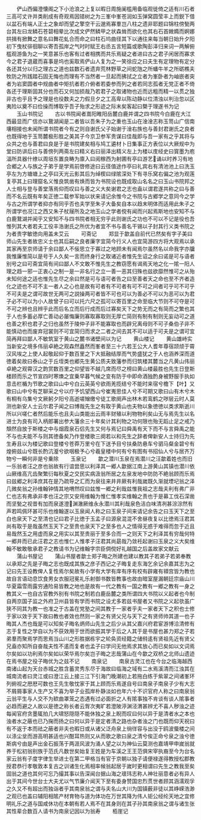 <!-- { "loadSidebar": true } -->
　　俨山西偏澄懐阁之下小沧浪之上复以暇日周施阑槛用备临观徙倚之适有川石者三高可丈许并类削成有奇观焉因错树之为三峯中峯苍润如玉弹窝圆莹丰上而鋭下借以盆石有端人正士之象却而望之擎空干云邈焉寡羣岂八柱之遗非耶题曰锦柱傍甃两台其左曰龙鳞石苍碧相晕比次成文俨然鳞甲之状森耸而欲化也其右石首媺嫷而婀娜拱揖有掀舞之意名曰舞花虬合而命之曰柱石坞曲径其下以通往来每当朝日始升夕阳初下曳杖徘徊聊以寄吾孤岸之气时时赋王右丞五言短篇或歌陶彭泽归来词一两解俯槛观游鱼为之一笑意甚乐也客有过者相携而共乐焉疑之者进曰古之君子闲居而寡求今之君子退蔵而喜事是坞也奚取焉俨山人复为之一笑徐应之曰夫生有定理物有定分各还其分以归之理古之道也兹数石者遗弃荒林野草之间蛇虺之所蟠牛羊之所砺樵夫牧防之所践踏石固无悔也而理有不当然者一旦起而拂拭之立者为峯卧者为岫嵌者突者为岩窦圆者中规曲者中矩抗者若介俯者若委参而列之者若同志孤者无党正者不倚各还于理斯固其分也而石又何加损哉乃若君子之取诸物也近而远粗而精一以贯之独非古也乎且予之理是也役数夫之力假旦夕之工高卑以陈动静以位清浊以判治忽以区夷险以奠不曰俭操而博取乎吾子殆求之形迹之际末矣客起曰槩于理遂书为记
　　玉山书院记
　　古以书院闻者嵩阳睢阳岳麓白鹿并谓之四书院今白鹿在大江西最显而广信亦以鵞湖闻是二者皆以吾朱子为之重也玉山在淦淦志称玉笥山广信南壤相接也未闻所谓书院者今有之则自谢氏父子始谢于淦右族也与善封君谢氏之良者也既得地于玉笥麓极形胜之美其子今京卫参军贵谋曰佳哉即与吾一家有之乎其将与众共之也与善君曰良是于是书院建矣相与鸠工遴材卜日集事正方表位以大厥规中为堂曰防讲后曰与善傍列两斋左曰精义右曰丽泽出精义左上为楼以庋经史曰寳墨为庖湢所具器什缭以周垣东置良畴为廪入曰阅稼西为射圃有亭曰游艺诵以时养习有地合郷之人与族之子弟于是学焉前啓修途曰云径值途作亭曰礼宾右有清池池上曰洗玉亭左为方塘塘上之亭曰天光云影其后为绰楔曰绿隂深处下有寻乐窝右偏之池为观莲复亭其上曰理窟名义惟良筑凿有焕而皆为书院设也既成取山名名之曰玉山书院邦之人士相与登与善堂落焉仰而叹曰与善之义大矣谢君之志也盍以谓君遂共称之曰与善而不名云既有年矣正徳二载参军始以状来请记余惟今之书院与古郷学之意同今之学与古之所谓学者抑亦有同乎否也夫学至朱子大备矣自本以趋末明体而适用此朱子之所谓学也况江之西又朱子杖屦所及之地玉山之学者傥有闻而兴起焉斯地也安知不与白鹿鵞湖并闻乎又安知不与四书院者相无穷乎此则谢氏之功也不可以不记是役也吾惟列其大者若夫工役丰浩谢氏之所优为者宜不书与善名干锡以子封其行义类书院之为者贵字敏徳向用盖未艾云
　　可斋记
　　郑显于歙盖自前代已然矣有字子美曰师山先生者故忠义士也其后嗣之良者廉字宜简今行义人也宜简游四方将大观焉以承其家再至京师请于余曰鄙人不佞思立于寡过之地顾未有闻焉尔虽然名以命我字亦牖我惟廉惟简以是号于人久矣一言而终身行之取诸近者惟先生诏之余曰诺是可与语者别号之曰可斋宜简有间曰鄙人不文敢不惟先生之教窃愿有谒焉天地之化一隂一阳人理之趋一邪一正衷心之制一是一非名行之立一善一恶其归殊也兹欲靡然惟可之从殆未知何途之适也惟先生尽之余曰然是可与语可者告之曰至善者天之命也至不齐者造化之迹也不可不主一者人之心也是故有可者有不可者有可不可之间者可乎可不可乎不可夫是之谓可故世无两可之説操两可者皆不可也可以为善必不可以为恶可以为君子必不可以为小人故曾子曰可以托六尺之孤可以寄百里之命至临大节则不可夺是可不可之辨也且辨乎此而后名立而后行成而后过寡矣天下之势无而之有简而之繁也其于人也多蓄必厚亡善动必屡悔廉则寡取寡取则无厚亡简则有制有制则无妄动可之道也善之积也君子之归也虽然于陵仲子非不能寡取也而辟兄离母则不可子桑伯子非不能慎动也而废弃冠裳则不可宜简归而求之二者之间去其不可以适于可夫是之谓可宜简再拜曰鄙人不敏筑室于黄山之麓书诸壁间以为记
　　黄山楼记
　　黄山雄峙实当新安之境多伟丽卓絶之观森然矗然而峯者至三十六若王公大人耆年尊宿颉颃于霄汉风埃之上使人起敬起仰于数百里之下大抵融结厚而气势盛犹之于人也涵养深而道徳着矣故曰泰山之于丘垤类也郷先生黄公质夫致藩参而归筑楼其麓当之凡黄山伟丽卓絶之观霄汉之韵赏数百里之仰望皆不越几席而尽之榜曰黄山楼最胜也先生日登斯楼顾而乐之节宣四时寒燠之宜乗早暮气候之变有防于中即命酒独酌身被野服手执如意击栏楯为节歌之歌曰山中兮白云英英兮欲雨羌揽结兮不能时来宿兮檐下【叶】又歌曰山中兮有芝聊采之兮以疗予饥望西山兮崔嵬思佳人兮不可期又歌曰山有木兮木有桐有乌集兮文厥躬夕阳兮高逝嗟矰缴兮徒工歌阕声出林木若鸾鹤之哕层云时人莫测也新安人士云尔君子闻之曰博哉先生之有取于黄山也夫物以象徳徳以类求斯逝川所以兴嗟仁者然后能乐也且夫山类能出云雨丰财殖以利物物利矣山无与焉先生以名进士为良有司入柄郎署出参大藩余三十年矣计其利物之功何限也殆无蹈止足之戒乃頽然自放于斯楼之中与烟霞泉石侣先生又何与焉记曰舜禹有天下而不与言舜禹之能不与也夫能不与则其徳备矣乃作登楼歌三阕若以和先生之辞者俾新安人士持归为先生寿且以为楼记歌曰登楼兮苍莽万里兮在下送予目兮扶桑防悬车兮驷马粲金碧兮有煌俯兹山兮既长酌沆瀣兮欲咽极予心兮羲皇楼中何有兮有图有书招仙人兮与居齐万物兮一瞬何非是兮乗除
　　玉泉记
　　歙之潜川玉泉在焉潜川之汪歙着姓也而旧一乐翁者汪之彦也翁故有行谊尝思以利泽其一郷人歙据江南上游黄山其镇也潜川依山厥维高亢齿聚繁衍每秋夏之交民实病汲翁所居之左泉发地中防防不絶翁顾而乐焉曰兹郷之利泽庶其在是乃疏导之汇而为泉往来井井厥有利哉嵗既久渐就堙圮翁之泽几微矣翁之孙维翰钟情其地喟然叹曰兹惟一郷之利哉兹惟我祖之志哉夫利有弗广非仁也志有弗承非孝也汪之宗又安用维翰为惟仁惟孝实维翰之责也于是募工伐石深凿而坚甃之视昔有加而泉遂澄渊澈厥维永永潜川其利哉泉色洁白味清冽甚淙淙然有声若鸣佩环甚可乐也维翰遂以玉泉闻人称之曰玉泉子间来请记余告之曰玉天下之至白也泉天下之至清也记曰君子比徳于玉孟子曰源泉混混不舍昼夜复以比徳焉汪君其尚有取于是哉虽然玉天下之至贵也泉天下之至多也人之情得无惑于难得而忽于近且易哉然玉之用虚而泉之用实以其至贵丽于至多合而一之则天下之利泽其有穷哉何特一郷井而已此汪君之志也惟仁人惟孝子汪君其尚勗哉乃敛衽起谢曰玉泉之义大矣维翰不敏敢敬承君子之教请书为记维翰字宗臣倜傥好礼越国之后盖故家文献云
　　蒲山书屋记
　　蒲山书屋者歙士郑子晦之所建也建以教其子若弟子若弟奉教以承郑之先是子晦之志也既成其族之彦子西记之子晦复走东海乞余记余嘉其志为之记曰先王设教俾人复性焉尔矣故有小学有大学有庠有序有校有辟雍有頖宫皆为教也故自言语动息饮食男女衣服冠冕礼乐射御书数皆教事也故由暗室屋漏朝廷宗庙山川华夏霜雪雨露穷通险易皆教之地也是故有一代之教有一国之教有一郷之教有一身之教其义一也自古官教外别有书院之制若白鹿岳麓之类所谓四大书院以义起者也今制自两京国子监之外府卫州县皆有学而书院之设尤多若兹书屋者又书院之义起欤虽广狭不同其为教一也准之于古盖在党塾之间其教于一家者乎夫一家者天下之积也士修于家以效于天下故曰教也者效也然则一家之有贤父兄与天下之有贤师帅其道一也子晦其人杰也哉是可以知矣子晦名炳师山先生之后少从其父嘉兴府君宦游博洽清修有志于复性之学自以为不获效用于世而欲振其学于后之人其于是书屋也甚力郑之子若弟羣而聚焉学而思焉当山川之形胜据栋宇之轮奂资经籍之储偫逺有贤祖先近有贤父兄盍亦知所自奋哉夫性不逺而复者也孟子曰学问无他焉求其放心而已矣如以文词焉尔矣如以功利焉尔矣如以荣华焉尔矣岂子晦之志哉蒲山在今歙之双桥之北师山遗迹在焉书屋之役子晦优为之兹不记
　　南泉记
　　南泉古灵江也在今台之临海越西南诸山起为天台赤城之胜含蓄灵秀东尽于海故曰临海之域有二水焉溪清而江浊其在城南流者曰灵江或曰澄江云上接三江下引海门晚潮初上若拖白练于紫翠之间诸峯环列俯视之厯厯可数也王先生敬忱家于其上顾而乐焉遂自号曰南泉子南泉子少有大志不屑屑事家人生产又不喜为举子业孤岸朴静淡如也年六十不识官府人称之曰南泉翁云翁平生与人交不为欵曲罩笼之态遇有过必面折之人有隂事独不肯谈有谈人隂事者必趋而避之人故以是徳之称长者云胷次夷旷若澄陂渟渊泾渭甚辨尤不喜人秽浊之迹每闻官府贪墨辄拍几大啸怒隠隠不能休独之泉上睨而叹曰何以异于是清者水之本也浊者水之蔽也已乃掬而扬之曰何以异于是定者清之路也杂者浊之门也既而仰天祝曰有不返于本而祛之蔽者非夫也暇日或从诸父泛舟泉上徜徉容与出没于鸥波蜃楼之间以涤尘坌而游高明甚适也兴酣耳热则又从而歌之歌曰泉之清兮俟正命兮泉之浊兮徳斯病兮由是声出金石振荡于两涯风波为涌人望之以为神仙云莫测也嘉靖甲申嵗翁就养于松初翁别族于范氏凡数世矣始复王姓是为车溪之王王范俱宋宰执裔至今为台名家云翁有子度字律生举进士在第二甲格当有官于京朝以独子请便禄遂得教授松郡教授君恭行孝敬敦本复古之训诸生化焉相率候翁起居于嵗时更相谓曰先生之教我至矣固翁之道也其何可忘乃撮其事以告深闻台据山海之瓌玮志称人神壮丽意者必有异人出于其间今世台士大夫尤以气节廉介闻天下至有委身赞国忠烈贯世者顾其涵濡观孚之久又不有超出而独诣者乎其南泉翁之谓与夫名山大川为国镇薮非徒以其峥嵘浩渺之观已也盖曰辅阳相隂产材育物与道为体功在万世其降为伟人钜公经纶天地之宜修明礼乐之道与国咸休功在本朝有若人焉不在其身则在其子孙其南泉翁之谓与诸生张其性辈合数百人请书为南泉记因以为翁寿
　　栢崖记
